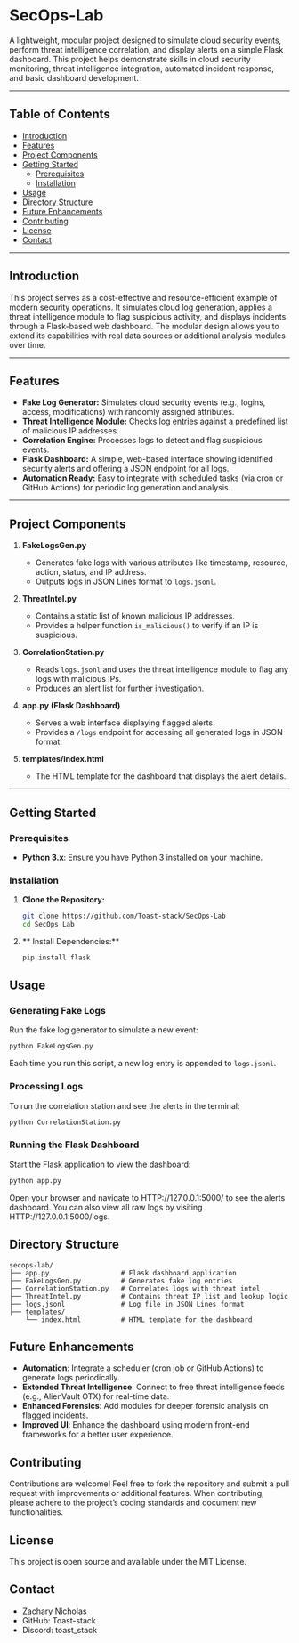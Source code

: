 # SecOps-Lab

A lightweight, modular project designed to simulate cloud security events, perform threat intelligence correlation, and display alerts on a simple Flask dashboard. This project helps demonstrate skills in cloud security monitoring, threat intelligence integration, automated incident response, and basic dashboard development.

---

## Table of Contents

- [Introduction](#introduction)
- [Features](#features)
- [Project Components](#project-components)
- [Getting Started](#getting-started)
  - [Prerequisites](#prerequisites)
  - [Installation](#installation)
- [Usage](#usage)
- [Directory Structure](#directory-structure)
- [Future Enhancements](#future-enhancements)
- [Contributing](#contributing)
- [License](#license)
- [Contact](#contact)

---

## Introduction

This project serves as a cost-effective and resource-efficient example of modern security operations. It simulates cloud log generation, applies a threat intelligence module to flag suspicious activity, and displays incidents through a Flask-based web dashboard. The modular design allows you to extend its capabilities with real data sources or additional analysis modules over time.

---

## Features

- **Fake Log Generator:** Simulates cloud security events (e.g., logins, access, modifications) with randomly assigned attributes.
- **Threat Intelligence Module:** Checks log entries against a predefined list of malicious IP addresses.
- **Correlation Engine:** Processes logs to detect and flag suspicious events.
- **Flask Dashboard:** A simple, web-based interface showing identified security alerts and offering a JSON endpoint for all logs.
- **Automation Ready:** Easy to integrate with scheduled tasks (via cron or GitHub Actions) for periodic log generation and analysis.

---

## Project Components

1. **FakeLogsGen.py**  
   - Generates fake logs with various attributes like timestamp, resource, action, status, and IP address.
   - Outputs logs in JSON Lines format to `logs.jsonl`.

2. **ThreatIntel.py**  
   - Contains a static list of known malicious IP addresses.
   - Provides a helper function `is_malicious()` to verify if an IP is suspicious.

3. **CorrelationStation.py**  
   - Reads `logs.jsonl` and uses the threat intelligence module to flag any logs with malicious IPs.
   - Produces an alert list for further investigation.

4. **app.py (Flask Dashboard)**  
   - Serves a web interface displaying flagged alerts.
   - Provides a `/logs` endpoint for accessing all generated logs in JSON format.

5. **templates/index.html**  
   - The HTML template for the dashboard that displays the alert details.

---

## Getting Started

### Prerequisites

- **Python 3.x**: Ensure you have Python 3 installed on your machine.

### Installation

1. **Clone the Repository:**

   ```bash
   git clone https://github.com/Toast-stack/SecOps-Lab
   cd SecOps Lab
   ```

2. ** Install Dependencies:**
   ```bash
   pip install flask
   ```

## Usage
### Generating Fake Logs
Run the fake log generator to simulate a new event:
```bash
python FakeLogsGen.py
```
Each time you run this script, a new log entry is appended to `logs.jsonl`.

### Processing Logs
To run the correlation station and see the alerts in the terminal:
```bash
python CorrelationStation.py
```

### Running the Flask Dashboard
Start the Flask application to view the dashboard:
```bash
python app.py
```
Open your browser and navigate to HTTP://127.0.0.1:5000/ to see the alerts dashboard.
You can also view all raw logs by visiting HTTP://127.0.0.1:5000/logs.

## Directory Structure
```
secops-lab/
├── app.py                  # Flask dashboard application
├── FakeLogsGen.py          # Generates fake log entries
├── CorrelationStation.py   # Correlates logs with threat intel
├── ThreatIntel.py          # Contains threat IP list and lookup logic
├── logs.jsonl              # Log file in JSON Lines format
├── templates/
    └── index.html          # HTML template for the dashboard
```

## Future Enhancements
- **Automation**: Integrate a scheduler (cron job or GitHub Actions) to generate logs periodically.
- **Extended Threat Intelligence**: Connect to free threat intelligence feeds (e.g., AlienVault OTX) for real-time data.
- **Enhanced Forensics**: Add modules for deeper forensic analysis on flagged incidents.
- **Improved UI**: Enhance the dashboard using modern front-end frameworks for a better user experience.

## Contributing
Contributions are welcome! Feel free to fork the repository and submit a pull request with improvements or additional features. When contributing, please adhere to the project’s coding standards and document new functionalities.

## License
This project is open source and available under the MIT License.

## Contact
- Zachary Nicholas
- GitHub: Toast-stack
- Discord: toast_stack


